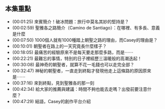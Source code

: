 ---
---


## 本集重點

* (00:01:25) 來賓簡介！破冰問題：旅行中莫名其妙的堅持是？
* (00:02:59) 聖雅各之路簡介（Camino de Santiago）：在哪裡、有多長、意義是什麼
* (00:07:50) 1000個人就有1000種踏上朝聖之路的理由，而Casey的理由是？
* (00:10:01) 朝聖者在路上的一天究竟長什麼樣子？
* (00:18:05) 最痛苦的經驗原來不是每天要走那麼多路，而是⋯⋯
* (00:22:21) 最難忘的事情，特別的日子裡經歷三溫暖般的高潮迭起！
* (00:30:08) 最神奇的朝聖者，就算不花一毛錢也可以走完全部？
* (00:32:47) 神秘的朝聖者，一直走到終點才發現他走上這條路的原因原來是⋯⋯
* (00:37:16) 來到終點，見到聖雅各的那一刻
* (00:42:34) 給大家的推薦與建議：時間不夠也能去走嗎？出發前要注意什麼？
* (00:47:29) 結語，Casey的創作平台介紹
